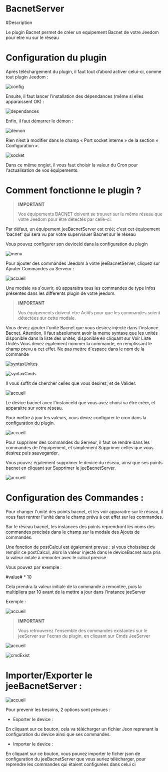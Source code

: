 # BacnetServer

#Description

Le plugin Bacnet permet de créer un equipement Bacnet de votre Jeedom pour etre vu sur le réseau



# Configuration du plugin

Après téléchargement du plugin, il faut tout d’abord activer celui-ci, comme tout plugin Jeedom :

![config](../images/BacnetServerConfig.png)

Ensuite, il faut lancer l’installation des dépendances (même si elles apparaissent OK) :

![dependances](../images/BacnetServerDep.png)

Enfin, il faut démarrer le démon :

![demon](../images/BacneServerDemon.png)


Rien n’est à modifier dans le champ « Port socket interne » de la section « Configuration ».

![socket](../images/BacnetServerConfig.png)


Dans ce même onglet, il vous faut choisir la valeur du Cron pour l'actualisation de vos équipements.




# Comment fonctionne le plugin ?




>**IMPORTANT**
>
>Vos équipements BACNET doivent se trouver sur le même réseau que votre Jeedom pour être détectés par celle-ci.


Par défaut, un équipement jeeBacnetServer est créé; c'est cet équipement 'bacnet' qui sera vu par votre supervisuer Bacnet sur le réseau

Vous pouvez configurer son deviceId dans la configuration du plugin

![menu](../images/BacnetServerConfig.png)


Pour ajouter des commandes Jeedom à votre jeeBacnetServer, cliquez sur Ajouter Commandes au Serveur :

![accueil](../images/BacnetServerAccueil.png)


Une modale va s'ouvrir, où apparaitra tous les commandes de type Infos présentes dans les differents plugin de votre jeedom.


>**IMPORTANT**
>
>Vos équipements doivent etre Actifs pour que les commandes soient détectées sur cette modale.


Vous devez ajouter l'unité Bacnet que vous desirez injecté dans l'instance Bacnet. Attention, il faut absolument avoir la meme syntaxe que les unités disponible dans la liste des unités, disponible en cliquant sur Voir Liste Unités
Vous devez egalement nommer la commande, en remplissant le champ prevu a cet effet. 
Ne pas mettre d'espace dans le nom de la commande

![syntaxUnites](../images/BacnetServerList.png)

![syntaxCmds](../images/BacnetServersyntax.png)

Il vous suffit de chercher celles que vous desirez, et de Valider.


![accueil](../images/BacnetServerModale.png)


Le device bacnet avec l'instanceId que vous avez choisi va étre créer, et apparaitre sur votre réseau.


Pour mettre à jour les valeurs, vous devez configurer le cron dans la configuration du plugin.

![accueil](../images/BacnetServerConfig.png)



Pour supprimer des commandes du Serveur, il faut se rendre dans les commandes de l'équipement, et simplement Supprimer celles que vous desirez puis sauvegarder.



Vous pouvez également supprimer le device du réseau, ainsi que ses points bacnet en cliquant sur Supprimer le jeeBacnetServer.


![accueil](../images/BacnetServerReinit.png)




# Configuration des Commandes :


Pour changer l'unité des points bacnet, et les voir apparaitre sur le réseau, il vous faut rentrer l'unité dans le champ prévu à cet effet sur les commandes.

Sur le réseau bacnet, les instances des points reprendront les noms des commandes precisés dans le champ sur la modale des Ajouts de commandes.



Une fonction de postCalcul est également prevue : 
si vous choissisez de remplir ce postCalcul, alors la valeur injecté dans le deviceBacnet aura pris la valeur initale à remonter avec le calcul precisé

Vous pouvez par exemple :

#value# * 10


Cela prendra la valeur initiale de la commande a remontée, puis la multipliera par 10 avant de la mettre a jour dans l'instance jeeServer

Exemple :

![accueil](../images/BacnetServerPost.png)



>**IMPORTANT**
>
>Vous retrouverez l'ensemble des commandes existantes sur le jeeServer sur l'ecran du plugin, en cliquant sur Cmds JeeServer


![accueil](../images/BacnetServerAccueil.png)

![cmdExist](../images/BacnetServerCmdsExit.png)


# Importer/Exporter le jeeBacnetServer :


![accueil](../images/BacnetServerAccueil.png)

Pour prevenir les besoins, 2 options sont prévues : 


- Exporter le device :

En cliquant sur ce bouton, cela va télécharger un fichier Json reprenant la configuration du device ainsi que ses commandes.


- Importer le device :

En cliquant sur ce bouton, vous pouvez importer le ficher json de configuration du jeeBacnetServer que vous auriez télécharger, pour reprendre les commandes qui étaient configurées dans celui ci